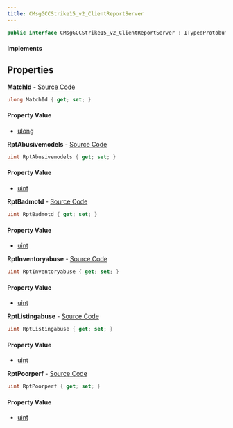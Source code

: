 ```yaml
---
title: CMsgGCCStrike15_v2_ClientReportServer
---
```


```csharp
public interface CMsgGCCStrike15_v2_ClientReportServer : ITypedProtobuf<CMsgGCCStrike15_v2_ClientReportServer>, INativeHandle
```

#### Implements

## Properties

**MatchId** - [Source Code](https://github.com/swiftly-solution/swiftlys2/blob/main/managed/src/SwiftlyS2.Generated/Protobufs/Interfaces/CMsgGCCStrike15_v2_ClientReportServer.cs#L28)

```csharp
ulong MatchId { get; set; }
```

#### Property Value

- [ulong](https://learn.microsoft.com/dotnet/api/system.uint64)

**RptAbusivemodels** - [Source Code](https://github.com/swiftly-solution/swiftlys2/blob/main/managed/src/SwiftlyS2.Generated/Protobufs/Interfaces/CMsgGCCStrike15_v2_ClientReportServer.cs#L16)

```csharp
uint RptAbusivemodels { get; set; }
```

#### Property Value

- [uint](https://learn.microsoft.com/dotnet/api/system.uint32)

**RptBadmotd** - [Source Code](https://github.com/swiftly-solution/swiftlys2/blob/main/managed/src/SwiftlyS2.Generated/Protobufs/Interfaces/CMsgGCCStrike15_v2_ClientReportServer.cs#L19)

```csharp
uint RptBadmotd { get; set; }
```

#### Property Value

- [uint](https://learn.microsoft.com/dotnet/api/system.uint32)

**RptInventoryabuse** - [Source Code](https://github.com/swiftly-solution/swiftlys2/blob/main/managed/src/SwiftlyS2.Generated/Protobufs/Interfaces/CMsgGCCStrike15_v2_ClientReportServer.cs#L25)

```csharp
uint RptInventoryabuse { get; set; }
```

#### Property Value

- [uint](https://learn.microsoft.com/dotnet/api/system.uint32)

**RptListingabuse** - [Source Code](https://github.com/swiftly-solution/swiftlys2/blob/main/managed/src/SwiftlyS2.Generated/Protobufs/Interfaces/CMsgGCCStrike15_v2_ClientReportServer.cs#L22)

```csharp
uint RptListingabuse { get; set; }
```

#### Property Value

- [uint](https://learn.microsoft.com/dotnet/api/system.uint32)

**RptPoorperf** - [Source Code](https://github.com/swiftly-solution/swiftlys2/blob/main/managed/src/SwiftlyS2.Generated/Protobufs/Interfaces/CMsgGCCStrike15_v2_ClientReportServer.cs#L13)

```csharp
uint RptPoorperf { get; set; }
```

#### Property Value

- [uint](https://learn.microsoft.com/dotnet/api/system.uint32)

